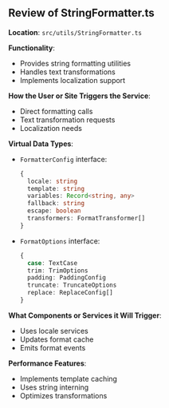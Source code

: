 ## Review of StringFormatter.ts

**Location**: `src/utils/StringFormatter.ts`

**Functionality**:
- Provides string formatting utilities
- Handles text transformations
- Implements localization support

**How the User or Site Triggers the Service**:
- Direct formatting calls
- Text transformation requests
- Localization needs

**Virtual Data Types**:
- `FormatterConfig` interface:
  ```typescript
  {
    locale: string
    template: string
    variables: Record<string, any>
    fallback: string
    escape: boolean
    transformers: FormatTransformer[]
  }
  ```
- `FormatOptions` interface:
  ```typescript
  {
    case: TextCase
    trim: TrimOptions
    padding: PaddingConfig
    truncate: TruncateOptions
    replace: ReplaceConfig[]
  }
  ```

**What Components or Services it Will Trigger**:
- Uses locale services
- Updates format cache
- Emits format events

**Performance Features**:
- Implements template caching
- Uses string interning
- Optimizes transformations
